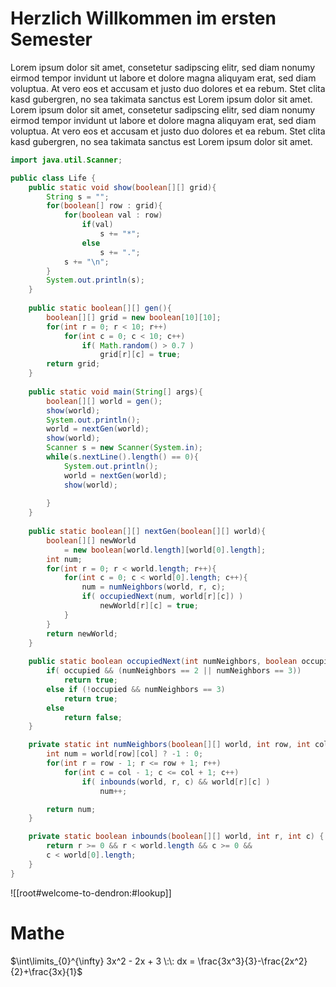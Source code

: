 # Herzlich Willkommen im ersten Semester
Lorem ipsum dolor sit amet, consetetur sadipscing elitr, sed diam nonumy eirmod tempor invidunt ut labore et dolore magna aliquyam erat, sed diam voluptua. At vero eos et accusam et justo duo dolores et ea rebum. Stet clita kasd gubergren, no sea takimata sanctus est Lorem ipsum dolor sit amet. Lorem ipsum dolor sit amet, consetetur sadipscing elitr, sed diam nonumy eirmod tempor invidunt ut labore et dolore magna aliquyam erat, sed diam voluptua. At vero eos et accusam et justo duo dolores et ea rebum. Stet clita kasd gubergren, no sea takimata sanctus est Lorem ipsum dolor sit amet.

```java
import java.util.Scanner;

public class Life {
    public static void show(boolean[][] grid){
        String s = "";
        for(boolean[] row : grid){
            for(boolean val : row)
                if(val)
                    s += "*";
                else
                    s += ".";
            s += "\n";
        }
        System.out.println(s);
    }
    
    public static boolean[][] gen(){
        boolean[][] grid = new boolean[10][10];
        for(int r = 0; r < 10; r++)
            for(int c = 0; c < 10; c++)
                if( Math.random() > 0.7 )
                    grid[r][c] = true;
        return grid;
    }
    
    public static void main(String[] args){
        boolean[][] world = gen();
        show(world);
        System.out.println();
        world = nextGen(world);
        show(world);
        Scanner s = new Scanner(System.in);
        while(s.nextLine().length() == 0){
            System.out.println();
            world = nextGen(world);
            show(world);
            
        }
    }
    
    public static boolean[][] nextGen(boolean[][] world){
        boolean[][] newWorld 
            = new boolean[world.length][world[0].length];
        int num;
        for(int r = 0; r < world.length; r++){
            for(int c = 0; c < world[0].length; c++){
                num = numNeighbors(world, r, c);
                if( occupiedNext(num, world[r][c]) )
                    newWorld[r][c] = true;
            }
        }
        return newWorld;
    }
    
    public static boolean occupiedNext(int numNeighbors, boolean occupied){
        if( occupied && (numNeighbors == 2 || numNeighbors == 3))
            return true;
        else if (!occupied && numNeighbors == 3)
            return true;
        else
            return false;
    }

    private static int numNeighbors(boolean[][] world, int row, int col) {
        int num = world[row][col] ? -1 : 0;
        for(int r = row - 1; r <= row + 1; r++)
            for(int c = col - 1; c <= col + 1; c++)
                if( inbounds(world, r, c) && world[r][c] )
                    num++;

        return num;
    }

    private static boolean inbounds(boolean[][] world, int r, int c) {
        return r >= 0 && r < world.length && c >= 0 &&
        c < world[0].length;
    }
}
```

![[root#welcome-to-dendron:#lookup]]

# Mathe
$\int\limits_{0}^{\infty} 3x^2 - 2x + 3 \:\: dx = \frac{3x^3}{3}-\frac{2x^2}{2}+\frac{3x}{1}$
